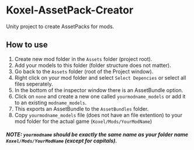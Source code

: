 # Koxel-AssetPack-Creator
Unity project to create AssetPacks for mods.

## How to use  
1. Create new mod folder in the `Assets` folder (project root).
2. Add your models to this folder (folder structure does not matter).
3. Go back to the `Assets` folder (root of the Project window).
4. Right click on your mod folder and select `Select Depencies` or select all files seperately.
5. In the bottom of the inspector window there is an AssetBundle option.
6. Click on `none` and create a new one called `yourmodname_models` or add it to an existing `modname_models`.
7. This exports an AssetBundle to the `AssetBundles` folder.
8. Copy `yourmodname_models` file (does not have an file extention) to your mod folder for the actual game (`Koxel/Mods/YourModName`)
##### NOTE: `yourmodname` should be *exactly* the same name as your folder name `Koxel/Mods/YourModName` (except for capitals).
